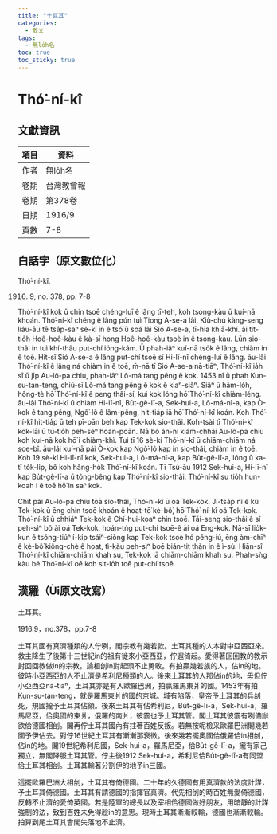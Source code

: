 ```yaml
---
title: "土耳其"
categories:
  - 散文
tags:
  - 無lo̍h名
toc: true
toc_sticky: true
---
```


# Thó͘-ní-kî

## 文獻資訊

| 項目 | 資料 |
|---|---|
| 作者 | 無lo̍h名 |
| 卷期 | 台灣教會報 |
| 卷期 | 第378卷 |
| 日期 | 1916/9 |
| 頁數 | 7-8 |

## 白話字（原文數位化）

Thó͘-ní-kî.

1916. 9, no. 378, pp. 7-8

Thó͘-ní-kî kok ū chin tsoē chéng-luī ê lâng tī-teh, koh tsong-kàu ū kuí-nā khoán. Thó͘-ní-kî chéng ê lâng pún tuì Tiong A-se-a lâi. Kiù-chú kàng-seng liáu-āu tē tsa̍p-saⁿ sè-kí in ê tsó͘ ū soá lâi Sió A-se-a, tī-hia khiā-khí. ài tit-tio̍h Hoê-hoê-kàu ê kà-sī hong Hoê-hoê-kàu tsoè in ê tsong-kàu. Lūn sio-thâi in tuì khí-thâu put-chí ióng-kám. Ū phah-iâⁿ kuí-nā tso̍k ê lâng, chiàm in ê toē. Hit-sî Sió A-se-a ê lâng put-chí tsoē sī Hi-lī-nî chéng-luī ê lâng. āu-lâi Thó͘-ní-kî ê lâng ná chiàm in ê toē, m̄-nā tī Sió A-se-a nā-tiāⁿ, Thó͘-ní-kî ia̍h sī ū ji̍p Au-lô-pa chiu, phah-iâⁿ Lô-má tang pêng ê kok. 1453 nî ū phah Kun-su-tan-teng, chiū-sī Lô-má tang pêng ê kok ê kiaⁿ-siâⁿ. Siâⁿ ū hām-lo̍h, hông-tè hō͘ Thó͘-ní-kî ê peng thâi-sí, kui kok lóng hō͘ Thó͘-ní-kî chiàm-léng. āu-lâi Thó͘-ní-kî ū chiàm Hi-lī-nî, Bu̍t-gê-lī-a, Sek-hui-a, Lô-má-nî-a, kap Ò-kok ê tang pêng, Ngô͘-lô ê lâm-pêng, hit-tia̍p iā hō͘ Thó͘-ní-kî koán. Koh Thó͘-ní-kî hit-tia̍p ū teh pī-pān beh kap Tek-kok sio-thâi. Koh-tsài tī Thó͘-ní-kî kok-lāi ū tú-tio̍h peh-sèⁿ hoán-poān. Nā bô án-ni kiám-chhái Au-lô-pa chiu koh kuí-nā kok hō͘ i chiàm-khì. Tuì tī 16 sè-kí Thó͘-ní-kî ū chiām-chiām ná soe-bî. āu-lâi kuí-nā pái Ò-kok kap Ngô͘-lô kap in sio-thâi, chiàm in ê toē. Koh 19 sè-kí Hi-lī-nî kok, Sek-hui-a, Lô-má-nî-a, kap Bu̍t-gê-lī-a, lóng ū ka-tī to̍k-li̍p, bô koh hâng-ho̍k Thó͘-ní-kî koán. Tī Tsú-āu 1912 Sek-hui-a, Hi-lī-nî kap Bu̍t-gê-lī-a ū tông-bêng kap Thó͘-ní-kî sio-thâi. Thó͘-ní-kî su tio̍h hun-koah i ê toē hō͘ in saⁿ kok.

Chit pái Au-lô-pa chiu toā sio-thâi, Thó͘-ní-kî ū oá Tek-kok. Jī-tsa̍p nî ê kú Tek-kok ū ēng chin tsoē khoán ê hoat-tō͘ kè-bô͘, hō͘ Thó͘-ní-kî oá Tek-kok. Thó͘-ní-kî ū chhiáⁿ Tek-kok ê Chí-hui-koaⁿ chin tsoē. Tāi-seng sio-thâi ê sî peh-sìⁿ bô ài oá Tek-kok, hoán-tńg put-chí tsoē-ê ài oá Eng-kok. Nā-sī lio̍k-kun ê tsóng-tiúⁿ í-ki̍p tsáiⁿ-siòng kap Tek-kok tsoè hó pêng-iú, ēng àm-chīⁿ ê kè-bô͘ kiông-chè ê hoat, tì-kàu peh-sìⁿ boē bián-tit thàn in ê ì-sù. Hiān-sî Thó͘-ní-kî chiām-chiām khah su, Tek-kok iā chiām-chiām khah su. Phah-sǹg kàu bé Thó͘-ní-kî oē koh sit-lo̍h toē put-chí tsoē.

## 漢羅（Ùi原文改寫）

土耳其。

1916.9，no.378，pp.7-8

土耳其國有真濟種類的人佇咧，閣宗教有幾若款。土耳其種的人本對中亞西亞來。救主降生了後第十三世紀in的祖有徙來小亞西亞，佇遐徛起。愛得著回回教的教示封回回教做in的宗教。論相刣in對起頭不止勇敢。有拍贏幾若族的人，佔in的地。彼時小亞西亞的人不止濟是希利尼種類的人。後來土耳其的人那佔in的地，毋但佇小亞西亞nā-tiāⁿ，土耳其亦是有入歐羅巴洲，拍贏羅馬東爿的國。1453年有拍Kun-su-tan-teng，就是羅馬東爿的國的京城。城有陷落，皇帝予土耳其的兵刣死，規國攏予土耳其佔領。後來土耳其有佔希利尼，Bu̍t-gê-lī-a，Sek-hui-a，羅馬尼亞，佮奧國的東爿，俄羅的南爿，彼霎也予土耳其管。閣土耳其彼霎有咧備辦欲佮德國相刣。閣再佇土耳其國內有拄著百姓反叛。若無按呢檢采歐羅巴洲閣幾若國予伊佔去。對佇16世紀土耳其有漸漸那衰微。後來幾若擺奧國佮俄羅佮in相刣，佔in的地。閣19世紀希利尼國，Sek-hui-a，羅馬尼亞，佮Bu̍t-gê-lī-a，攏有家己獨立，無閣降服土耳其管。佇主後1912 Sek-hui-a，希利尼佮Bu̍t-gê-lī-a有同盟佮土耳其相刣。土耳其輸著分割伊的地予in三國。

這擺歐羅巴洲大相刣，土耳其有倚德國。二十年的久德國有用真濟款的法度計謀，予土耳其倚德國。土耳其有請德國的指揮官真濟。代先相刣的時百姓無愛倚德國，反轉不止濟的愛倚英國。若是陸軍的總長以及宰相佮德國做好朋友，用暗靜的計謀強制的法，致到百姓未免得趁in的意思。現時土耳其漸漸較輸，德國也漸漸較輸。拍算到尾土耳其會閣失落地不止濟。
